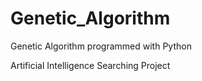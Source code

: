 # Genetic_Algorithm
Genetic Algorithm programmed with Python

Artificial Intelligence Searching Project
